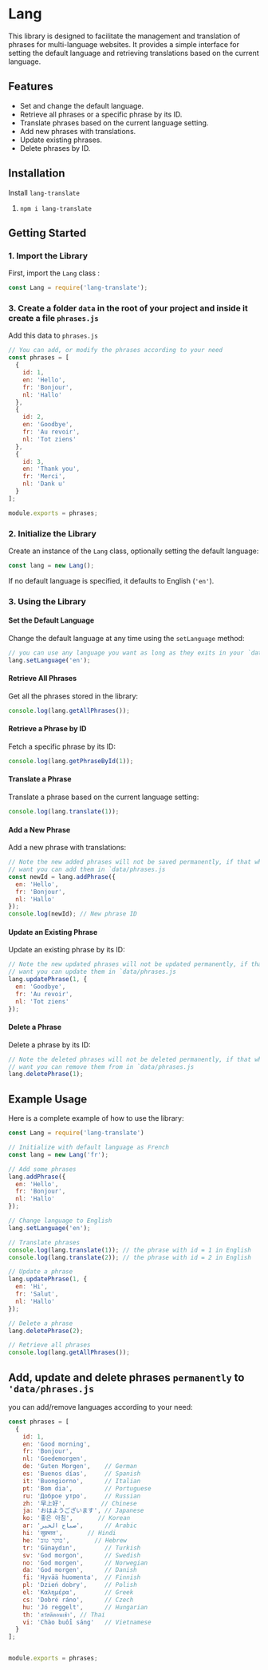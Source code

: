 # Lang

This library is designed to facilitate the management and translation of phrases for multi-language websites.
It provides a simple interface for setting the default language and  retrieving translations based on the current language.

## Features

- Set and change the default language.
- Retrieve all phrases or a specific phrase by its ID.
- Translate phrases based on the current language setting.
- Add new phrases with translations.
- Update existing phrases.
- Delete phrases by ID.

## Installation

Install `lang-translate`

1. `npm i lang-translate`

## Getting Started

### 1. Import the Library

First, import the `Lang` class :

```javascript
const Lang = require('lang-translate');
```

### 3. Create a folder `data` in the root of your project and inside it create a file `phrases.js`

Add this data to `phrases.js` 

```javascript
// You can add, or modify the phrases according to your need
const phrases = [
  {
    id: 1,
    en: 'Hello',
    fr: 'Bonjour',
    nl: 'Hallo'
  },
  {
    id: 2,
    en: 'Goodbye',
    fr: 'Au revoir',
    nl: 'Tot ziens'
  },
  {
    id: 3,
    en: 'Thank you',
    fr: 'Merci',
    nl: 'Dank u'
  }
];

module.exports = phrases;
```

### 2. Initialize the Library

Create an instance of the `Lang` class, optionally setting the default language:

```javascript
const lang = new Lang();
```

If no default language is specified, it defaults to English (`'en'`).

### 3. Using the Library

#### Set the Default Language

Change the default language at any time using the `setLanguage` method:

```javascript
// you can use any language you want as long as they exits in your `data/phrases.js`
lang.setLanguage('en'); 
```

#### Retrieve All Phrases

Get all the phrases stored in the library:

```javascript
console.log(lang.getAllPhrases());
```

#### Retrieve a Phrase by ID

Fetch a specific phrase by its ID:

```javascript
console.log(lang.getPhraseById(1)); 
```

#### Translate a Phrase

Translate a phrase based on the current language setting:

```javascript
console.log(lang.translate(1)); 
```

#### Add a New Phrase

Add a new phrase with translations:

```javascript
// Note the new added phrases will not be saved permanently, if that what you 
// want you can add them in `data/phrases.js 
const newId = lang.addPhrase({
  en: 'Hello',
  fr: 'Bonjour',
  nl: 'Hallo'
});
console.log(newId); // New phrase ID
```

#### Update an Existing Phrase

Update an existing phrase by its ID:

```javascript
// Note the new updated phrases will not be updated permanently, if that what you 
// want you can update them in `data/phrases.js 
lang.updatePhrase(1, {
  en: 'Goodbye',
  fr: 'Au revoir',
  nl: 'Tot ziens'
});
```

#### Delete a Phrase

Delete a phrase by its ID:

```javascript
// Note the deleted phrases will not be deleted permanently, if that what you 
// want you can remove them from in `data/phrases.js 
lang.deletePhrase(1);
```

## Example Usage

Here is a complete example of how to use the library:

```javascript
const Lang = require('lang-translate')

// Initialize with default language as French
const lang = new Lang('fr');

// Add some phrases
lang.addPhrase({
  en: 'Hello',
  fr: 'Bonjour',
  nl: 'Hallo'
});

// Change language to English
lang.setLanguage('en');

// Translate phrases
console.log(lang.translate(1)); // the phrase with id = 1 in English
console.log(lang.translate(2)); // the phrase with id = 2 in English

// Update a phrase
lang.updatePhrase(1, {
  en: 'Hi',
  fr: 'Salut',
  nl: 'Hallo'
});

// Delete a phrase
lang.deletePhrase(2);

// Retrieve all phrases
console.log(lang.getAllPhrases());
```

## Add, update and delete phrases `permanently` to `'data/phrases.js`

you can add/remove languages according to your need:

```javascript
const phrases = [
  {
    id: 1,
    en: 'Good morning',
    fr: 'Bonjour',
    nl: 'Goedemorgen',
    de: 'Guten Morgen',    // German
    es: 'Buenos días',     // Spanish
    it: 'Buongiorno',      // Italian
    pt: 'Bom dia',         // Portuguese
    ru: 'Доброе утро',     // Russian
    zh: '早上好',          // Chinese
    ja: 'おはようございます', // Japanese
    ko: '좋은 아침',       // Korean
    ar: 'صباح الخير',      // Arabic
    hi: 'सुप्रभात',       // Hindi
    he: 'בוקר טוב',       // Hebrew
    tr: 'Günaydın',        // Turkish
    sv: 'God morgon',      // Swedish
    no: 'God morgen',      // Norwegian
    da: 'God morgen',      // Danish
    fi: 'Hyvää huomenta',  // Finnish
    pl: 'Dzień dobry',     // Polish
    el: 'Καλημέρα',        // Greek
    cs: 'Dobré ráno',      // Czech
    hu: 'Jó reggelt',      // Hungarian
    th: 'สวัสดีตอนเช้า', // Thai
    vi: 'Chào buổi sáng'   // Vietnamese
  }
];


module.exports = phrases;
```
